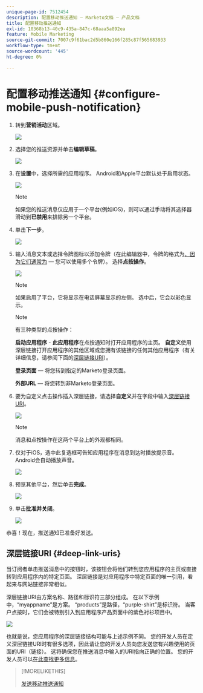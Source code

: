 ```yaml
---
unique-page-id: 7512454
description: 配置移动推送通知 — Marketo文档 — 产品文档
title: 配置移动推送通知
exl-id: 10368b13-40c9-435a-847c-68aaa5a892ea
feature: Mobile Marketing
source-git-commit: 7007c9f61bac2d5b860e166f285c87f565683933
workflow-type: tm+mt
source-wordcount: '445'
ht-degree: 0%

---
```


# 配置移动推送通知 {#configure-mobile-push-notification}

1. 转到&#x200B;**营销活动**&#x200B;区域。

   ![](assets/configure-mobile-push-notification-1.png)

1. 选择您的推送资源并单击&#x200B;**编辑草稿**。

   ![](assets/configure-mobile-push-notification-2.png)

1. 在&#x200B;**设置**&#x200B;中，选择所需的应用程序。 Android和Apple平台默认处于启用状态。

   ![](assets/configure-mobile-push-notification-3.png)

   >[!NOTE]
   >
   >如果您的推送消息仅应用于一个平台(例如iOS)，则可以通过手动将其选择器滑动到&#x200B;**已禁用**&#x200B;来排除另一个平台。

1. 单击&#x200B;**下一步**。

   ![](assets/configure-mobile-push-notification-4.png)

1. 输入消息文本或选择令牌图标以添加令牌（在此编辑器中，令牌的格式为[，因为它们通常为](/help/marketo/product-docs/demand-generation/landing-pages/personalizing-landing-pages/tokens-overview.md) — 您可以使用多个令牌）。 选择&#x200B;**点按操作**。

   ![](assets/configure-mobile-push-notification-5.png)

   >[!NOTE]
   >
   >如果启用了平台，它将显示在电话屏幕显示的左侧。 选中后，它会以彩色显示。

   >[!NOTE]
   >
   >有三种类型的点按操作：
   >
   >**启动应用程序** - **此应用程序**&#x200B;在点按通知时打开应用程序的主页。 **自定义**&#x200B;使用深层链接打开应用程序的其他区域或您拥有该链接的任何其他应用程序（有关详细信息，请参阅下面的[深层链接URI](#deep-link-uris)）。
   >
   >**登录页面** — 将您转到指定的Marketo登录页面。
   >
   >**外部URL** — 将您转到非Marketo登录页面。

1. 要为自定义点击操作插入深层链接，请选择&#x200B;**自定义**&#x200B;并在字段中输入[深层链接URI](#deep-link-uris)。

   ![](assets/configure-mobile-push-notification-6.png)

   >[!NOTE]
   >
   >消息和点按操作在这两个平台上的外观都相同。

1. 仅对于iOS，选中此复选框可告知应用程序在消息到达时播放提示音。 Android会自动播放声音。

   ![](assets/configure-mobile-push-notification-7.png)

1. 预览其他平台，然后单击&#x200B;**完成**。

   ![](assets/configure-mobile-push-notification-8.png)

1. 单击&#x200B;**批准并关闭**。

   ![](assets/configure-mobile-push-notification-9.png)

恭喜！现在，推送通知已准备好发送。

## 深层链接URI {#deep-link-uris}

当订阅者单击推送消息中的按钮时，该按钮会将他们转到您应用程序的主页或直接转到应用程序内的特定页面。 深层链接是对应用程序中特定页面的唯一引用，看起来与网站链接非常相似。

深层链接URI由方案名称、路径和标识符三部分组成。 在以下示例中，“myappname”是方案。 “products”是路径，“purple-shirt”是标识符。 当客户点按时，它们会被特别引入到应用程序产品页面中的紫色衬衫项目中。

![](assets/configure-mobile-push-notification-10.png)

也就是说，您应用程序的深层链接结构可能与上述示例不同。 您的开发人员在定义深层链接URI时有很多选项，因此请让您的开发人员向您发送您有兴趣使用的页面的URI（链接）。 这将确保您在推送消息中输入的URI指向正确的位置。 您的开发人员可以[在此查找更多信息](https://experienceleague.adobe.com/en/docs/marketo-developer/marketo/mobile/enabling-deep-links-in-your-app)。

>[!MORELIKETHIS]
>
>[发送移动推送通知](/help/marketo/product-docs/mobile-marketing/push-notifications/send-a-mobile-push-notification.md)
